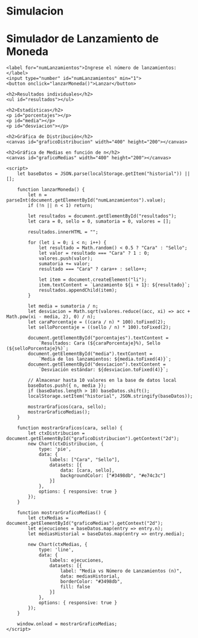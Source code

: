 # Simulacion

<!DOCTYPE html>
<html lang="es">
<head>
    <meta charset="UTF-8">
    <meta name="viewport" content="width=device-width, initial-scale=1.0">
    <title>Simulador de Moneda con Base de Datos y Gráficos</title>
    <script src="https://cdn.jsdelivr.net/npm/chart.js"></script>
</head>
<body>
    <h1>Simulador de Lanzamiento de Moneda</h1>

    <label for="numLanzamientos">Ingrese el número de lanzamientos:</label>
    <input type="number" id="numLanzamientos" min="1">
    <button onclick="lanzarMoneda()">Lanzar</button>

    <h2>Resultados individuales</h2>
    <ul id="resultados"></ul>

    <h2>Estadísticas</h2>
    <p id="porcentajes"></p>
    <p id="media"></p>
    <p id="desviacion"></p>

    <h2>Gráfica de Distribución</h2>
    <canvas id="graficoDistribucion" width="400" height="200"></canvas>

    <h2>Gráfica de Medias en función de n</h2>
    <canvas id="graficoMedias" width="400" height="200"></canvas>

    <script>
        let baseDatos = JSON.parse(localStorage.getItem("historial")) || [];

        function lanzarMoneda() {
            let n = parseInt(document.getElementById("numLanzamientos").value);
            if (!n || n < 1) return;

            let resultados = document.getElementById("resultados");
            let cara = 0, sello = 0, sumatoria = 0, valores = [];

            resultados.innerHTML = "";

            for (let i = 0; i < n; i++) {
                let resultado = Math.random() < 0.5 ? "Cara" : "Sello";
                let valor = resultado === "Cara" ? 1 : 0;
                valores.push(valor);
                sumatoria += valor;
                resultado === "Cara" ? cara++ : sello++;

                let item = document.createElement("li");
                item.textContent = `Lanzamiento ${i + 1}: ${resultado}`;
                resultados.appendChild(item);
            }

            let media = sumatoria / n;
            let desviacion = Math.sqrt(valores.reduce((acc, xi) => acc + Math.pow(xi - media, 2), 0) / n);
            let caraPorcentaje = ((cara / n) * 100).toFixed(2);
            let selloPorcentaje = ((sello / n) * 100).toFixed(2);

            document.getElementById("porcentajes").textContent = 
                `Resultados: Cara (${caraPorcentaje}%), Sello (${selloPorcentaje}%)`;
            document.getElementById("media").textContent = 
                `Media de los lanzamientos: ${media.toFixed(4)}`;
            document.getElementById("desviacion").textContent = 
                `Desviación estándar: ${desviacion.toFixed(4)}`;

            // Almacenar hasta 10 valores en la base de datos local
            baseDatos.push({ n, media });
            if (baseDatos.length > 10) baseDatos.shift();
            localStorage.setItem("historial", JSON.stringify(baseDatos));

            mostrarGraficos(cara, sello);
            mostrarGraficoMedias();
        }

        function mostrarGraficos(cara, sello) {
            let ctxDistribucion = document.getElementById("graficoDistribucion").getContext("2d");
            new Chart(ctxDistribucion, {
                type: 'pie',
                data: {
                    labels: ["Cara", "Sello"],
                    datasets: [{
                        data: [cara, sello],
                        backgroundColor: ["#3498db", "#e74c3c"]
                    }]
                },
                options: { responsive: true }
            });
        }

        function mostrarGraficoMedias() {
            let ctxMedias = document.getElementById("graficoMedias").getContext("2d");
            let ejecuciones = baseDatos.map(entry => entry.n);
            let mediasHistorial = baseDatos.map(entry => entry.media);

            new Chart(ctxMedias, {
                type: 'line',
                data: {
                    labels: ejecuciones,
                    datasets: [{
                        label: "Media vs Número de Lanzamientos (n)",
                        data: mediasHistorial,
                        borderColor: "#3498db",
                        fill: false
                    }]
                },
                options: { responsive: true }
            });
        }

        window.onload = mostrarGraficoMedias;
    </script>
</body>
</html>
